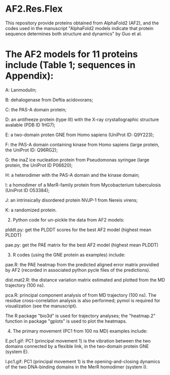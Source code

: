 # AF2.Res.Flex

This repository provide proteins obtained from AlphaFold2 (AF2), and the codes used in the manuscript "AlphaFold2 models indicate that protein sequence determines both structure and dynamics" by Guo et al. 

# The AF2 models for 11 proteins include (Table 1; sequences in Appendix):

A: Lanmodulin; 

B: dehalogenase from Deftia acidovorans; 

C: the PAS-A domain protein; 

D: an antifreeze protein (type III) with the X-ray crystallographic structure avalable (PDB ID 1HG7); 

E: a two-domain proten GNE from Homo sapiens (UniProt ID: Q9Y223); 

F: the PAS-A domain containing kinase from Homo sapiens (large protein, the UniProt ID: Q96RG2);

G: the inaZ ice nucleation protein from Pseudomonas syringae (large protein, the UniProt ID P06620); 

H: a heterodimer with the PAS-A domain and the kinase domain; 

I: a homodimer of a MerR-family protein from Mycobacterium tuberculosis (UniProt ID O53384);

J: an intrinsically disordered protein NVJP-1 from Nereis virens; 

K: a randomized protein.


2. Python code for un-pickle the data from AF2 models:

plddt.py: get the PLDDT scores for the best AF2 model (highest mean PLDDT)

pae.py: get the PAE matrix for the best AF2 model (highest mean PLDDT)


3. R codes (using the GNE protein as examples) include:

pae.R: the PAE heatmap from the predicted aligned error matrix providied by AF2 (recorded in associated python pycle files of the predictions).

dist.mat2.R: the distance variation matrix estimated and plotted from the MD trajectory (100 ns).

pca.R: principal component analysis of from MD trajectory (100 ns). The residue cross-correlation analysis is also performed; pymol is required for visualization (see the manuscript).

The R package "bio3d" is used for trajectory analyses; the "heatmap.2" function in package "gplots" is used to plot the heatmaps.


4. The primary movement (PC1 from 100 ns MD) examples include:

E.pc1.gif: PC1 (principal movement 1) is the vibration between the two domains connected by a flexible link, in the two-domain protein GNE (system E).

I.pc1.gif: PC1 (principal movement 1) is the opening-and-closing dynamics of the two DNA-binding domains in the MerR homodimer (system I).
